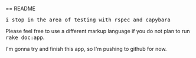 == README

  <tt> i stop in the area of testing with rspec and capybara</tt>

Please feel free to use a different markup language if you do not plan to run
<tt>rake doc:app</tt>.

I'm gonna try and finish this app, so I'm pushing to github for now.
